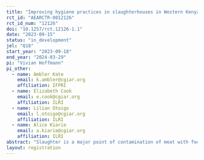 ```yaml
---
title: "Improving hygiene practices in slaughterhouses in Western Kenya"
rct_id: "AEARCTR-0012126"
rct_id_num: "12126"
doi: "10.1257/rct.12126-1.1"
date: "2023-09-15"
status: "in_development"
jel: "Q18"
start_year: "2023-09-18"
end_year: "2024-03-29"
pi: "Vivian Hoffmann"
pi_other:
  - name: Ambler Kate
    email: k.ambler@cgiar.org
    affiliation: IFPRI
  - name: Elizabeth Cook
    email: e.cook@cgiar.org
    affiliation: ILRI
  - name: Lilian Otoigo
    email: l.otoigo@cgiar.org
    affiliation: ILRI
  - name: Alice Kiarie
    email: a.kiarie@cgiar.org
    affiliation: ILRI
abstract: "Slaughter is a major point of contamination of meat with food-borne pathogens. This trial, conducted in up to 150 slaughter facilities in Western Kenya, will evaluate the impact of training slaughterhouse workers on good hygiene practices, providing basic hygiene equipment to workers and facility managers, and monitoring workers' hygiene practices through weekly checklists completed by meat inspectors. Workers in a subset of treatment facilities will be given cash incentives conditional on their compliance with adherence to the recommended practices on which they are trained. "
layout: registration
---
```


